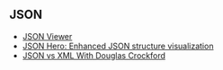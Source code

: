 
## JSON
* [JSON Viewer](https://jsononline.net/json-viewer)
* [JSON Hero: Enhanced JSON structure visualization](https://jsonhero.io/)
* [JSON vs XML With Douglas Crockford](https://corecursive.com/json-vs-xml-douglas-crockford/)
